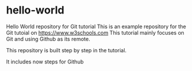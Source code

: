 # hello-world
Hello World repository for Git tutorial
This is an example repository for the Git tutoial on https://www.w3schools.com
This tutorial mainly focuses on Git and using Github as its remote.

This repository is built step by step in the tutorial.

It includes now steps for Github